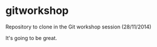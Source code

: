 gitworkshop
===========

Repository to clone in the Git workshop session (28/11/2014)

It's going to be great.
